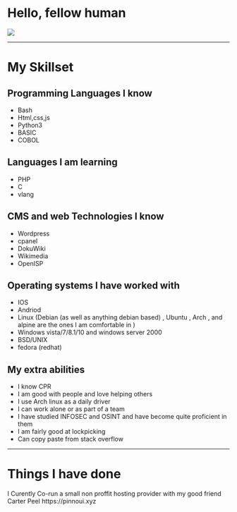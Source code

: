 <h1>Hello, fellow human</h1>
<img src="https://github-readme-stats.vercel.app/api?username=0x00009b&show_icons=true&title_color=ffffff&icon_color=bb2acf&text_color=daf7dc&bg_color=191919">

<hr>

<h1>My Skillset</h1>

## Programming Languages I know
- Bash 
- Html,css,js 
- Python3 
- BASIC 
- COBOL

## Languages I am learning 
- PHP 
- C
- vlang 

## CMS and web Technologies I know
- Wordpress
- cpanel
- DokuWiki
- Wikimedia
- OpenISP

## Operating systems I have worked with
- IOS 
- Andriod 
- Linux (Debian (as well as anything debian based) , Ubuntu , Arch , and alpine are the ones I am comfortable in ) 
- Windows vista/7/8.1/10 and windows server 2000
- BSD/UNIX
- fedora (redhat)

## My extra abilities
- I know CPR 
- I am good with people and love helping others
- I use Arch linux as a daily driver 
- I can work alone or as part of a team 
- I have studied INFOSEC and OSINT and have become quite proficient in them
- I am fairly good at lockpicking
- Can copy paste from stack overflow 


<hr>
  <h1>Things I have done</h1>
  I Curently Co-run a small non proffit hosting provider with my good friend Carter Peel https://pinnoui.xyz
  
